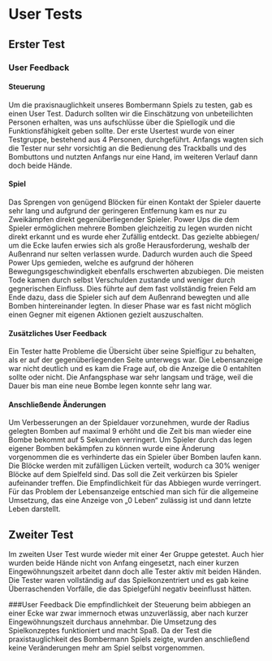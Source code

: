 # User Tests
## Erster Test
### User Feedback
#### Steuerung
Um die praxisnauglichkeit unseres Bombermann Spiels zu testen, gab es einen User Test. Dadurch sollten wir die Einschätzung von unbeteilichten Personen erhalten, was uns aufschlüsse über die Spiellogik und die Funktionsfähigkeit geben sollte. Der erste Usertest wurde von einer Testgruppe, bestehend aus 4 Personen, durchgeführt. Anfangs wagten sich die Tester nur sehr vorsichtig an die Bedienung des Trackballs und des Bombuttons und nutzten Anfangs nur eine Hand, im weiteren Verlauf dann doch beide Hände.


#### Spiel
Das Sprengen von genügend Blöcken für einen Kontakt der Spieler dauerte sehr lang und aufgrund der geringeren Entfernung kam es nur zu Zweikämpfen direkt gegenüberliegender Spieler. Power Ups die dem Spieler ermöglichen mehrere Bomben gleichzeitig zu legen wurden nicht direkt erkannt und es wurde eher Zufällig entdeckt. Das gezielte abbiegen/ um die Ecke laufen erwies sich als große Herausforderung, weshalb der Außenrand nur selten verlassen wurde. Dadurch wurden auch die Speed Power Ups gemieden, welche es aufgrund der höheren Bewegungsgeschwindigkeit ebenfalls erschwerten abzubiegen. Die meisten Tode kamen durch selbst Verschulden zustande und weniger durch gegnerischen Einfluss. Dies führte auf dem fast vollständig freien Feld am Ende dazu, dass die Spieler sich auf dem Außenrand bewegten und alle Bomben hintereinander legten. In dieser Phase war es fast nicht möglich einen Gegner mit eigenen Aktionen gezielt auszuschalten.

#### Zusätzliches User Feedback
Ein Tester hatte Probleme die Übersicht über seine Spielfigur zu behalten, als er auf der gegenüberliegenden Seite unterwegs war. Die Lebensanzeige war nicht deutlich und es kam die Frage auf, ob die Anzeige die 0 entahlten sollte oder nicht. Die Anfangsphase war sehr langsam und träge, weil die Dauer bis man eine neue Bombe legen konnte sehr lang war.

#### Anschließende Änderungen

Um Verbesserungen an der Spieldauer vorzunehmen, wurde der Radius gelegten Bomben auf maximal 9 erhöht und die Zeit bis man wieder eine Bombe bekommt auf 5 Sekunden verringert. Um Spieler durch das legen eigener Bomben bekämpfen zu können wurde eine Änderung vorgenommen die es verhinderte das ein Spieler über Bomben laufen kann. Die Blöcke werden mit zufälligen Lücken verteilt, wodurch ca 30% weniger Blöcke auf dem Spielfeld sind. Das soll die Zeit verkürzen bis Spieler aufeinander treffen. Die Empfindlichkeit für das Abbiegen wurde verringert. Für das Problem der Lebensanzeige entschied man sich für die allgemeine Umsetzung, das eine Anzeige von „0 Leben“ zulässig ist und dann letzte Leben darstellt.

## Zweiter Test

Im zweiten User Test wurde wieder mit einer 4er Gruppe getestet. Auch hier wurden beide Hände nicht von Anfang eingesetzt, nach einer kurzen Eingewöhnungszeit arbeitet dann doch alle Tester aktiv mit beiden Händen. Die Tester waren vollständig auf das Spielkonzentriert und es gab keine Überraschenden Vorfälle, die das Spielgefühl negativ beeinflusst hätten.

###User Feedback
Die empfindlichkeit der Steuerung beim abbiegen an einer Ecke war zwar immernoch etwas unzuverlässig, aber nach kurzer Eingewöhnungszeit durchaus annehmbar. Die Umsetzung des Spielkonzeptes funktioniert und macht Spaß. Da der Test die praxistauglichkeit des Bombermann Spiels zeigte, wurden anschließend keine Veränderungen mehr am Spiel selbst vorgenommen.


